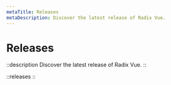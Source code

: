 ```yaml
---
metaTitle: Releases
metaDescription: Discover the latest release of Radix Vue.
---
```


# Releases

::description
Discover the latest release of Radix Vue.
::

::releases
::
